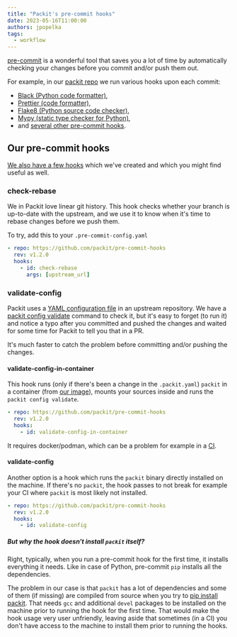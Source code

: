 ```yaml
---
title: "Packit's pre-commit hooks"
date: 2023-05-16T11:00:00
authors: jpopelka
tags:
  - workflow
---
```


[pre-commit](https://pre-commit.com) is a wonderful tool that saves you
a lot of time by automatically checking your changes before you
commit and/or push them out.

<!--truncate-->

For example, in our [packit repo](https://github.com/packit/packit/blob/main/.pre-commit-config.yaml)
we run various hooks upon each commit:

- [Black (Python code formatter)](https://github.com/psf/black),
- [Prettier (code formatter)](https://github.com/prettier/prettier),
- [Flake8 (Python source code checker)](https://pypi.org/project/flake8),
- [Mypy (static type checker for Python)](https://github.com/python/mypy),
- and [several other pre-commit hooks](https://github.com/pre-commit/pre-commit-hooks).

## Our pre-commit hooks

[We also have a few hooks](https://github.com/packit/pre-commit-hooks)
which we've created and which you might find useful as well.

### check-rebase

We in Packit love linear git history.
This hook checks whether your branch is up-to-date with the upstream,
and we use it to know when it's time to rebase changes before we push them.

To try, add this to your `.pre-commit-config.yaml`

```yaml
- repo: https://github.com/packit/pre-commit-hooks
  rev: v1.2.0
  hooks:
    - id: check-rebase
      args: [upstream_url]
```

### validate-config

Packit uses a [YAML configuration file](https://packit.dev/docs/configuration)
in an upstream repository.
We have a [packit config validate](https://packit.dev/docs/cli/config/validate) command
to check it, but it's easy to forget (to run it) and notice a typo after you
committed and pushed the changes and waited for some time for Packit to tell you
that in a PR.

It's much faster to catch the problem before committing and/or pushing the changes.

#### validate-config-in-container

This hook runs (only if there's been a change in the `.packit.yaml`)
`packit` in a container (from [our image](https://quay.io/repository/packit/packit)),
mounts your sources inside and runs the `packit config validate`.

```yaml
- repo: https://github.com/packit/pre-commit-hooks
  rev: v1.2.0
  hooks:
    - id: validate-config-in-container
```

It requires docker/podman, which can be a problem for example in a
[CI](https://github.com/pre-commit-ci/issues/issues/11).

#### validate-config

Another option is a hook which runs the `packit` binary directly installed
on the machine. If there's no `packit`, the hook passes to not break
for example your CI where `packit` is most likely not installed.

```yaml
- repo: https://github.com/packit/pre-commit-hooks
  rev: v1.2.0
  hooks:
    - id: validate-config
```

##### But why the hook doesn't install `packit` itself?

Right, typically, when you run a pre-commit hook for the first time,
it installs everything it needs.
Like in case of Python, pre-commit `pip` installs all the dependencies.

The problem in our case is that `packit` has a lot of dependencies and
some of them (if missing) are compiled from source when you try to
[pip install packit](https://packit.dev/docs/cli/#from-pypi).
That needs `gcc` and additional `devel` packages
to be installed on the machine prior to running the hook for the first time.
That would make the hook usage very user unfriendly, leaving aside that
sometimes (in a CI) you don't have access to the machine to install them
prior to running the hooks.
